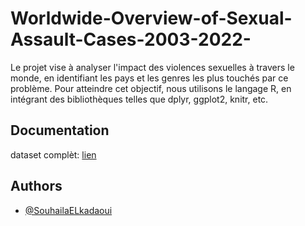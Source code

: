 
# Worldwide-Overview-of-Sexual-Assault-Cases-2003-2022-

Le projet vise à analyser l'impact des violences sexuelles à travers le monde, en identifiant les pays et les genres les plus touchés par ce problème. Pour atteindre cet objectif, nous utilisons le langage R, en intégrant des bibliothèques telles que dplyr, ggplot2, knitr, etc.



## Documentation
 dataset complèt:
[lien](https://www.kaggle.com/datasets/x1akshay/sexual-assault-rape-vioation-india-1970-2020/data?select=World+Wide+Cases+detail.csv)


## Authors

- [@SouhailaELkadaoui](https://github.com/SouhailaELkadaoui)

